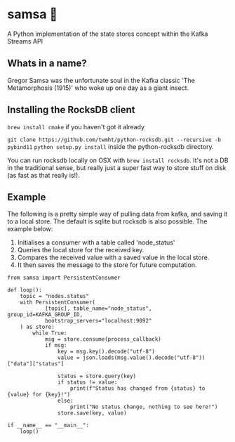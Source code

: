 # samsa 🐞

A Python implementation of the state stores concept within the Kafka Streams API

## Whats in a name?

Gregor Samsa was the unfortunate soul in the Kafka classic 'The Metamorphosis (1915)' who woke up one day as a giant insect.

## Installing the RocksDB client

`brew install cmake` if you haven't got it already

`git clone https://github.com/twmht/python-rocksdb.git --recursive -b pybind11`
`python setup.py install` inside the python-rocksdb directory.

You can run rocksdb locally on OSX with `brew install rocksdb`. It's not a DB in the traditional sense, but really just
a super fast way to store stuff on disk (as fast as that really is!).

## Example 
The following is a pretty simple way of pulling data from kafka, and saving it to a local store. The default is sqlite but rocksdb is also possible.
The example below:

1. Initialises a consumer with a table called 'node_status'
2. Queries the local store for the received key.
3. Compares the received value with a saved value in the local store.
4. It then saves the message to the store for future computation.

```
from samsa import PersistentConsumer

def loop():
    topic = "nodes.status"
    with PersistentConsumer(
            [topic], table_name="node_status", group_id=KAFKA_GROUP_ID,
            bootstrap_servers="localhost:9092"
    ) as store:
        while True:
            msg = store.consume(process_callback)
            if msg:
                key = msg.key().decode("utf-8")
                value = json.loads(msg.value().decode("utf-8"))["data"]["status"]
                
                status = store.query(key)
                if status != value:
                    print(f"Status has changed from {status} to {value} for {key}!")
                else:
                    print("No status change, nothing to see here!")
                store.save(key, value)
                
if __name__ == "__main__":
    loop()                
```
